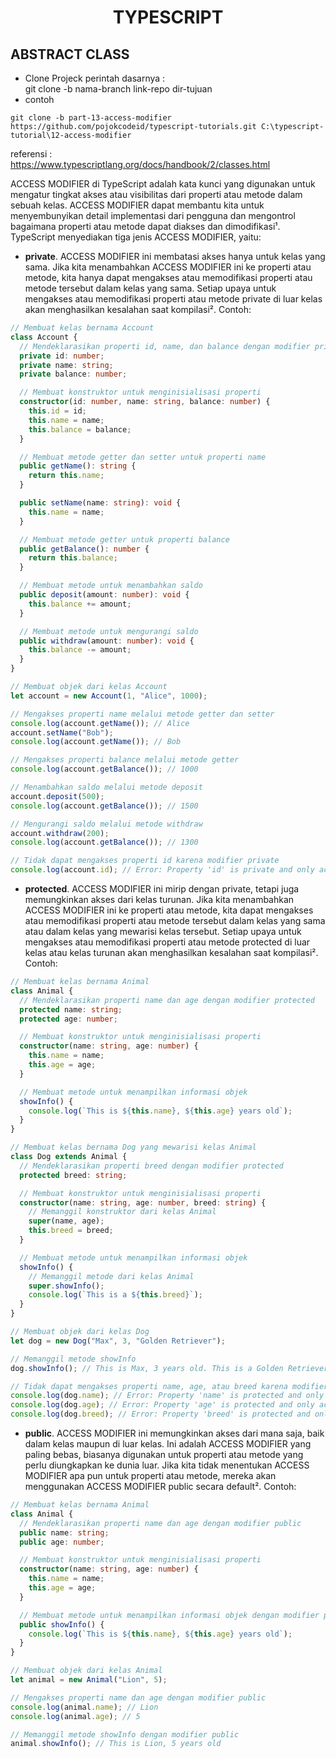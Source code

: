 <div align="center">
  
# TYPESCRIPT

</div>

## ABSTRACT CLASS

</div>

- Clone Projeck
  perintah dasarnya : <br>
  git clone -b nama-branch link-repo dir-tujuan
- contoh

```
git clone -b part-13-access-modifier https://github.com/pojokcodeid/typescript-tutorials.git C:\typescript-tutorial\12-access-modifier
```

referensi : <br>
https://www.typescriptlang.org/docs/handbook/2/classes.html

ACCESS MODIFIER di TypeScript adalah kata kunci yang digunakan untuk mengatur tingkat akses atau visibilitas dari properti atau metode dalam sebuah kelas. ACCESS MODIFIER dapat membantu kita untuk menyembunyikan detail implementasi dari pengguna dan mengontrol bagaimana properti atau metode dapat diakses dan dimodifikasi¹. TypeScript menyediakan tiga jenis ACCESS MODIFIER, yaitu:

- **private**. ACCESS MODIFIER ini membatasi akses hanya untuk kelas yang sama. Jika kita menambahkan ACCESS MODIFIER ini ke properti atau metode, kita hanya dapat mengakses atau memodifikasi properti atau metode tersebut dalam kelas yang sama. Setiap upaya untuk mengakses atau memodifikasi properti atau metode private di luar kelas akan menghasilkan kesalahan saat kompilasi². Contoh:

```ts
// Membuat kelas bernama Account
class Account {
  // Mendeklarasikan properti id, name, dan balance dengan modifier private
  private id: number;
  private name: string;
  private balance: number;

  // Membuat konstruktor untuk menginisialisasi properti
  constructor(id: number, name: string, balance: number) {
    this.id = id;
    this.name = name;
    this.balance = balance;
  }

  // Membuat metode getter dan setter untuk properti name
  public getName(): string {
    return this.name;
  }

  public setName(name: string): void {
    this.name = name;
  }

  // Membuat metode getter untuk properti balance
  public getBalance(): number {
    return this.balance;
  }

  // Membuat metode untuk menambahkan saldo
  public deposit(amount: number): void {
    this.balance += amount;
  }

  // Membuat metode untuk mengurangi saldo
  public withdraw(amount: number): void {
    this.balance -= amount;
  }
}

// Membuat objek dari kelas Account
let account = new Account(1, "Alice", 1000);

// Mengakses properti name melalui metode getter dan setter
console.log(account.getName()); // Alice
account.setName("Bob");
console.log(account.getName()); // Bob

// Mengakses properti balance melalui metode getter
console.log(account.getBalance()); // 1000

// Menambahkan saldo melalui metode deposit
account.deposit(500);
console.log(account.getBalance()); // 1500

// Mengurangi saldo melalui metode withdraw
account.withdraw(200);
console.log(account.getBalance()); // 1300

// Tidak dapat mengakses properti id karena modifier private
console.log(account.id); // Error: Property 'id' is private and only accessible within class 'Account'.
```

- **protected**. ACCESS MODIFIER ini mirip dengan private, tetapi juga memungkinkan akses dari kelas turunan. Jika kita menambahkan ACCESS MODIFIER ini ke properti atau metode, kita dapat mengakses atau memodifikasi properti atau metode tersebut dalam kelas yang sama atau dalam kelas yang mewarisi kelas tersebut. Setiap upaya untuk mengakses atau memodifikasi properti atau metode protected di luar kelas atau kelas turunan akan menghasilkan kesalahan saat kompilasi². Contoh:

```ts
// Membuat kelas bernama Animal
class Animal {
  // Mendeklarasikan properti name dan age dengan modifier protected
  protected name: string;
  protected age: number;

  // Membuat konstruktor untuk menginisialisasi properti
  constructor(name: string, age: number) {
    this.name = name;
    this.age = age;
  }

  // Membuat metode untuk menampilkan informasi objek
  showInfo() {
    console.log(`This is ${this.name}, ${this.age} years old`);
  }
}

// Membuat kelas bernama Dog yang mewarisi kelas Animal
class Dog extends Animal {
  // Mendeklarasikan properti breed dengan modifier protected
  protected breed: string;

  // Membuat konstruktor untuk menginisialisasi properti
  constructor(name: string, age: number, breed: string) {
    // Memanggil konstruktor dari kelas Animal
    super(name, age);
    this.breed = breed;
  }

  // Membuat metode untuk menampilkan informasi objek
  showInfo() {
    // Memanggil metode dari kelas Animal
    super.showInfo();
    console.log(`This is a ${this.breed}`);
  }
}

// Membuat objek dari kelas Dog
let dog = new Dog("Max", 3, "Golden Retriever");

// Memanggil metode showInfo
dog.showInfo(); // This is Max, 3 years old. This is a Golden Retriever.

// Tidak dapat mengakses properti name, age, atau breed karena modifier protected
console.log(dog.name); // Error: Property 'name' is protected and only accessible within class 'Animal' and its subclasses.
console.log(dog.age); // Error: Property 'age' is protected and only accessible within class 'Animal' and its subclasses.
console.log(dog.breed); // Error: Property 'breed' is protected and only accessible within class 'Dog' and its subclasses.
```

- **public**. ACCESS MODIFIER ini memungkinkan akses dari mana saja, baik dalam kelas maupun di luar kelas. Ini adalah ACCESS MODIFIER yang paling bebas, biasanya digunakan untuk properti atau metode yang perlu diungkapkan ke dunia luar. Jika kita tidak menentukan ACCESS MODIFIER apa pun untuk properti atau metode, mereka akan menggunakan ACCESS MODIFIER public secara default². Contoh:

```ts
// Membuat kelas bernama Animal
class Animal {
  // Mendeklarasikan properti name dan age dengan modifier public
  public name: string;
  public age: number;

  // Membuat konstruktor untuk menginisialisasi properti
  constructor(name: string, age: number) {
    this.name = name;
    this.age = age;
  }

  // Membuat metode untuk menampilkan informasi objek dengan modifier public
  public showInfo() {
    console.log(`This is ${this.name}, ${this.age} years old`);
  }
}

// Membuat objek dari kelas Animal
let animal = new Animal("Lion", 5);

// Mengakses properti name dan age dengan modifier public
console.log(animal.name); // Lion
console.log(animal.age); // 5

// Memanggil metode showInfo dengan modifier public
animal.showInfo(); // This is Lion, 5 years old
```
